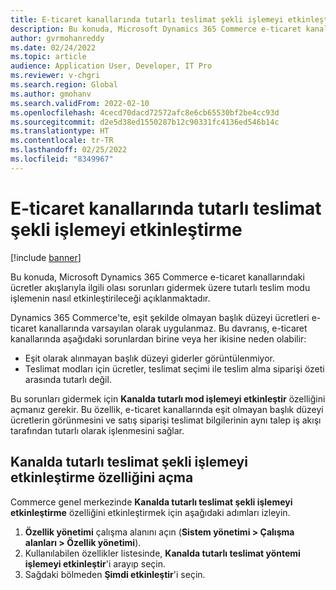 ```yaml
---
title: E-ticaret kanallarında tutarlı teslimat şekli işlemeyi etkinleştirme
description: Bu konuda, Microsoft Dynamics 365 Commerce e-ticaret kanallarındaki ücretler akışlarıyla ilgili olası sorunları gidermek üzere tutarlı teslim modu işlemenin nasıl etkinleştirileceği açıklanmaktadır.
author: gvrmohanreddy
ms.date: 02/24/2022
ms.topic: article
audience: Application User, Developer, IT Pro
ms.reviewer: v-chgri
ms.search.region: Global
ms.author: gmohanv
ms.search.validFrom: 2022-02-10
ms.openlocfilehash: 4cecd70dacd72572afc8e6cb65530bf2be4cc93d
ms.sourcegitcommit: d2e5d38ed1550287b12c90331fc4136ed546b14c
ms.translationtype: HT
ms.contentlocale: tr-TR
ms.lasthandoff: 02/25/2022
ms.locfileid: "8349967"
---
```

# <a name="enable-consistent-delivery-mode-handling-in-e-commerce-channels"></a>E-ticaret kanallarında tutarlı teslimat şekli işlemeyi etkinleştirme 

[!include [banner](includes/banner.md)]

Bu konuda, Microsoft Dynamics 365 Commerce e-ticaret kanallarındaki ücretler akışlarıyla ilgili olası sorunları gidermek üzere tutarlı teslim modu işlemenin nasıl etkinleştirileceği açıklanmaktadır.

Dynamics 365 Commerce'te, eşit şekilde olmayan başlık düzeyi ücretleri e-ticaret kanallarında varsayılan olarak uygulanmaz. Bu davranış, e-ticaret kanallarında aşağıdaki sorunlardan birine veya her ikisine neden olabilir:

- Eşit olarak alınmayan başlık düzeyi giderler görüntülenmiyor.
- Teslimat modları için ücretler, teslimat seçimi ile teslim alma siparişi özeti arasında tutarlı değil.

Bu sorunları gidermek için **Kanalda tutarlı mod işlemeyi etkinleştir** özelliğini açmanız gerekir. Bu özellik, e-ticaret kanallarında eşit olmayan başlık düzeyi ücretlerin görünmesini ve satış siparişi teslimat bilgilerinin aynı talep iş akışı tarafından tutarlı olarak işlenmesini sağlar.

## <a name="turn-on-the-enable-consistent-delivery-mode-handling-in-channel-feature"></a>Kanalda tutarlı teslimat şekli işlemeyi etkinleştirme özelliğini açma

Commerce genel merkezinde **Kanalda tutarlı teslimat şekli işlemeyi etkinleştirme** özelliğini etkinleştirmek için aşağıdaki adımları izleyin.

1. **Özellik yönetimi** çalışma alanını açın (**Sistem yönetimi \> Çalışma alanları \> Özellik yönetimi**).
1. Kullanılabilen özellikler listesinde, **Kanalda tutarlı teslimat yöntemi işlemeyi etkinleştir**'i arayıp seçin.
1. Sağdaki bölmeden **Şimdi etkinleştir**'i seçin.
